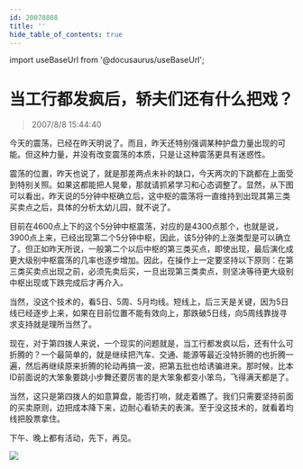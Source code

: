 ```yaml
---
id: 20070808 
title: ''
hide_table_of_contents: true
---
```


import useBaseUrl from '@docusaurus/useBaseUrl';

# 当工行都发疯后，轿夫们还有什么把戏？

> 2007/8/8 15:44:40

<div style={{color: '#FF0000', fontWeight: 'bold'}}>

今天的震荡，已经在昨天明说了。而且，昨天还特别强调某种护盘力量出现的可能。但这种力量，并没有改变震荡的本质，只是让这种震荡更具有迷惑性。
 
震荡的位置，昨天也说了，就是那差两点未补的缺口，今天两次的下跳都在上面受到特别关照。如果这都能把人晃晕，那就请抓紧学习和心态调整了。显然，从下图可以看出，昨天说的5分钟中枢确立后，这中枢的震荡将一直维持到出现其第三类买卖点之后，具体的分析太幼儿园，就不说了。
 
目前在4600点上下的这个5分钟中枢震荡，对应的是4300点那个，也就是说，3900点上来，已经出现第二个5分钟中枢，因此，该5分钟的上涨类型是可以确立了。但正如昨天所说，一般第二个以后中枢的第三类买点，即使出现，最后演化成更大级别中枢震荡的几率也逐步增加。因此，在操作上一定要坚持以下原则：在第三类买卖点出现之前，必须先卖后买，一旦出现第三类卖点，则坚决等待更大级别中枢出现或下跌完成后才再介入。
 
当然，没这个技术的，看5日、5周、5月均线。短线上，后三天是关键，因为5日线已经逐步上来，如果在目前位置不能有效向上，那跌破5日线，向5周线靠拢寻求支持就是理所当然了。
 
现在，对于第四拨人来说，一个现实的问题就是，当工行都发疯以后，还有什么可折腾的？一个最简单的，就是继续把汽车、交通、能源等最近没特折腾的也折腾一遍，然后再继续原来折腾的轮动再搞一波，把第五批也给诱骗进来。那时候，比本ID前面说的大笨象要跳小步舞还要厉害的是大笨象都变小笨鸟，飞得满天都是了。
 
当然，这只是第四拨人的如意算盘，能否打响，就走着瞧了。我们只需要坚持前面的买卖原则，边把成本降下来，边耐心看轿夫的表演。至于没这技术的，就看着均线把股票拿住。
 
下午、晚上都有活动，先下，再见。

</div>

<div style={{textAlign: 'left'}}>
<img src={useBaseUrl('/img/economics/20070808/20070808.jpg')} /><br/><br/>
</div>